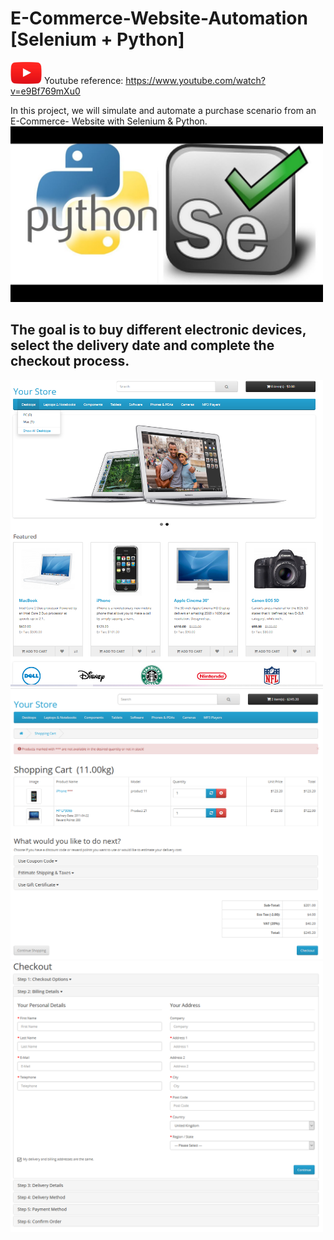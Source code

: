 # E-Commerce-Website-Automation [Selenium + Python]


<img src='./pictures/YT.PNG' width=50> Youtube reference: https://www.youtube.com/watch?v=e9Bf769mXu0


In this project, we will simulate and automate a purchase scenario from an E-Commerce- Website with Selenium & Python.
<img src='./pictures/Selenium_Python.jpeg' width=500>

The goal is to buy different electronic devices, select the delivery date and complete the checkout process.
--------------------------------------------

<img src='./pictures/ecom_1.PNG' width=500>
<img src='./pictures/ecom_2.PNG' width=500>
<img src='./pictures/ecom_3.PNG' width=500>
